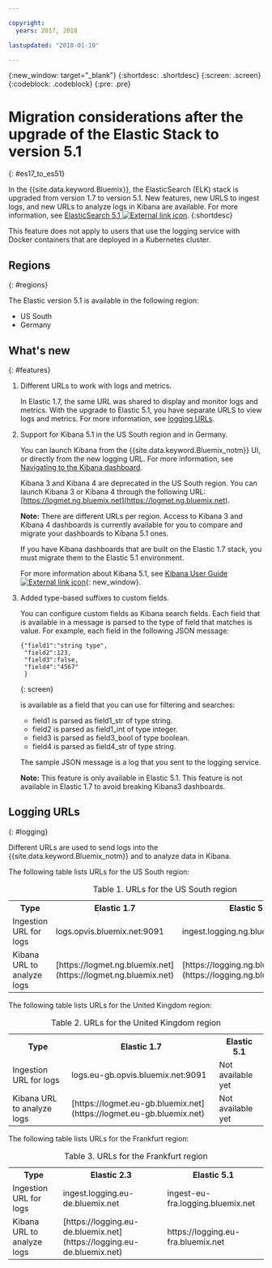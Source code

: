 ```yaml
---

copyright:
  years: 2017, 2018

lastupdated: "2018-01-10"

---
```


{:new_window: target="_blank"}
{:shortdesc: .shortdesc}
{:screen: .screen}
{:codeblock: .codeblock}
{:pre: .pre}

# Migration considerations after the upgrade of the Elastic Stack to version 5.1 
{: #es17_to_es51}

In the {{site.data.keyword.Bluemix}}, the ElasticSearch (ELK) stack is upgraded from version 1.7 to version 5.1. New features, new URLS to ingest logs, and new URLs to analyze logs in Kibana are available. For more information, see [ElasticSearch 5.1 ![External link icon](../../../icons/launch-glyph.svg "External link icon")](https://www.elastic.co/guide/en/elasticsearch/reference/5.1/index.html).
{:shortdesc}

This feature does not apply to users that use the logging service with Docker containers that are deployed in a Kubernetes cluster. 

## Regions
{: #regions}

The Elastic version 5.1 is available in the following region:

* US South
* Germany


## What's new
{: #features}

1. Different URLs to work with logs and metrics.

    In Elastic 1.7, the same URL was shared to display and monitor logs and metrics. With the upgrade to Elastic 5.1, you have separate URLS to view logs and metrics. For more information, see [logging URLs](#logging).
    
2. Support for Kibana 5.1 in the US South region and in Germany.

    You can launch Kibana from the {{site.data.keyword.Bluemix_notm}} UI, or directly from the new logging URL. For more information, see [Navigating to the Kibana dashboard](/docs/services/CloudLogAnalysis/kibana/launch.html#launch).
    
    Kibana 3 and Kibana 4 are deprecated in the US South region. You can launch Kibana 3 or Kibana 4 through the following URL: [https://logmet.ng.bluemix.net](https://logmet.ng.bluemix.net). 
	
	**Note:** There are different URLs per region. Access to Kibana 3 and Kibana 4 dashboards is currently available for you to compare and migrate your dashboards to Kibana 5.1 ones. 
    
    If you have Kibana dashboards that are built on the Elastic 1.7 stack, you must migrate them to the Elastic 5.1 environment.
    
    For more information about Kibana 5.1, see [Kibana User Guide ![External link icon](../../../icons/launch-glyph.svg "External link icon")](https://www.elastic.co/guide/en/kibana/5.1/index.html){: new_window}.
    
3. Added type-based suffixes to custom fields.

    You can configure custom fields as Kibana search fields. Each field that is available in a message is parsed to the type of field that matches is value. For example, each field in the following JSON message: 

    ```
    {"field1":"string type",
     "field2":123,
     "field3":false,
     "field4":"4567"
     }
    ```
    {: screen}
    
    is available as a field that you can use for filtering and searches:

    * field1 is parsed as field1_str of type string.
    * field2 is parsed as field1_int of type integer.
    * field3 is parsed as field3_bool of type boolean.
    * field4 is parsed as field4_str of type string.
    
    The sample JSON message is a log that you sent to the logging service. 

    **Note:** This feature is only available in Elastic 5.1. This feature is not available in Elastic 1.7 to avoid breaking Kibana3 dashboards.


## Logging URLs
{: #logging}

Different URLs are used to send logs into the {{site.data.keyword.Bluemix_notm}} and to analyze data in Kibana.

The following table lists URLs for the US South region:

<table>
  <caption>Table 1. URLs for the US South region</caption>
    <tr>
      <th>Type</th>
      <th>Elastic 1.7 </th>
	  <th>Elastic 5.1 </th>
    </tr>
  <tr>
    <td>Ingestion URL for logs</td>
    <td>logs.opvis.bluemix.net:9091</td>
	<td>ingest.logging.ng.bluemix.net:9091</td>
  </tr>
   <tr>
    <td>Kibana URL to analyze logs</td>
    <td>[https://logmet.ng.bluemix.net](https://logmet.ng.bluemix.net)</td>
	<td>[https://logging.ng.bluemix.net](https://logging.ng.bluemix.net)</td>
  </tr>
</table>

The following table lists URLs for the United Kingdom region:

<table>
  <caption>Table 2. URLs for the United Kingdom region</caption>
  <tr>
     <th>Type</th>
      <th>Elastic 1.7 </th>
	  <th>Elastic 5.1 </th>
  </tr>
  <tr>
     <td>Ingestion URL for logs</td>
	 <td>logs.eu-gb.opvis.bluemix.net:9091</td>
	 <td>Not available yet</td>
  </tr>
  <tr>
     <td>Kibana URL to analyze logs</td>
	 <td>[https://logmet.eu-gb.bluemix.net](https://logmet.eu-gb.bluemix.net)</td>
	 <td>Not available yet</td>
  </tr>
</table>

The following table lists URLs for the Frankfurt region:

<table>
  <caption>Table 3. URLs for the Frankfurt region</caption>
  <tr>
     <th>Type</th>
      <th>Elastic 2.3 </th>
	  <th>Elastic 5.1 </th>
  </tr>
  <tr>
     <td>Ingestion URL for logs</td>
	 <td>ingest.logging.eu-de.bluemix.net</td>
	 <td>ingest-eu-fra.logging.bluemix.net</td>
  </tr>
  <tr>
     <td>Kibana URL to analyze logs</td>
	 <td>[https://logging.eu-de.bluemix.net](https://logging.eu-de.bluemix.net)</td>
	 <td>https://logging.eu-fra.bluemix.net</td>
  </tr>
</table>



